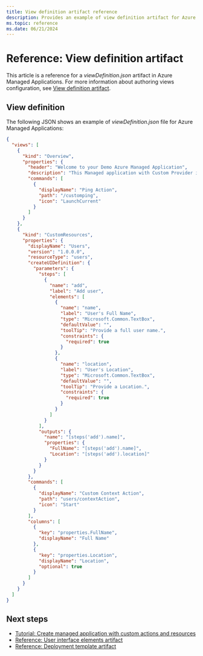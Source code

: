 ```yaml
---
title: View definition artifact reference
description: Provides an example of view definition artifact for Azure Managed Applications. The file name is viewDefinition.json.
ms.topic: reference
ms.date: 06/21/2024
---
```


# Reference: View definition artifact

This article is a reference for a _viewDefinition.json_ artifact in Azure Managed Applications. For more information about authoring views configuration, see [View definition artifact](concepts-view-definition.md).

## View definition

The following JSON shows an example of _viewDefinition.json_ file for Azure Managed Applications:

```json
{
  "views": [
    {
      "kind": "Overview",
      "properties": {
        "header": "Welcome to your Demo Azure Managed Application",
        "description": "This Managed application with Custom Provider is for demo purposes only.",
        "commands": [
          {
            "displayName": "Ping Action",
            "path": "/customping",
            "icon": "LaunchCurrent"
          }
        ]
      }
    },
    {
      "kind": "CustomResources",
      "properties": {
        "displayName": "Users",
        "version": "1.0.0.0",
        "resourceType": "users",
        "createUIDefinition": {
          "parameters": {
            "steps": [
              {
                "name": "add",
                "label": "Add user",
                "elements": [
                  {
                    "name": "name",
                    "label": "User's Full Name",
                    "type": "Microsoft.Common.TextBox",
                    "defaultValue": "",
                    "toolTip": "Provide a full user name.",
                    "constraints": {
                      "required": true
                    }
                  },
                  {
                    "name": "location",
                    "label": "User's Location",
                    "type": "Microsoft.Common.TextBox",
                    "defaultValue": "",
                    "toolTip": "Provide a Location.",
                    "constraints": {
                      "required": true
                    }
                  }
                ]
              }
            ],
            "outputs": {
              "name": "[steps('add').name]",
              "properties": {
                "FullName": "[steps('add').name]",
                "Location": "[steps('add').location]"
              }
            }
          }
        },
        "commands": [
          {
            "displayName": "Custom Context Action",
            "path": "users/contextAction",
            "icon": "Start"
          }
        ],
        "columns": [
          {
            "key": "properties.FullName",
            "displayName": "Full Name"
          },
          {
            "key": "properties.Location",
            "displayName": "Location",
            "optional": true
          }
        ]
      }
    }
  ]
}
```

## Next steps

- [Tutorial: Create managed application with custom actions and resources](tutorial-create-managed-app-with-custom-provider.md)
- [Reference: User interface elements artifact](reference-createuidefinition-artifact.md)
- [Reference: Deployment template artifact](reference-main-template-artifact.md)
